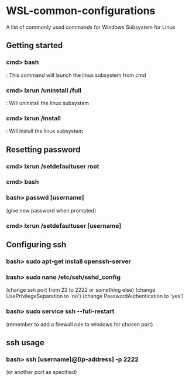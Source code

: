 # WSL-common-configurations
A list of commonly used commands for Windows Subsystem for Linux

## Getting started
### cmd> bash  
: This command will launch the linux subsystem from cmd

### cmd> lxrun /uninstall /full
: Will uninstall the linux subsystem

### cmd> lxrun /install
: Will install the linux subsystem

## Resetting password
### cmd> lxrun /setdefaultuser root
### cmd> bash
### bash> passwd [username]
(give new password when prompted)
### cmd> lxrun /setdefaultuser [username]


## Configuring ssh
### bash> sudo apt-get install openssh-server
### bash> sudo nano /etc/ssh/sshd_config
(change ssh port from 22 to 2222 or something else)
(change UsePrivilegeSeparation to 'no')
(change PasswordAuthentication to 'yes')
### bash> sudo service ssh --full-restart
(remember to add a firewall rule to windows for chosen port)

## ssh usage
### bash> ssh [username]@[ip-address] -p 2222
(or another port as specified)
